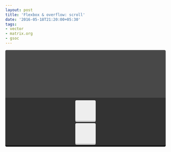 ```yaml
---
layout: post
title: 'Flexbox & overflow: scroll'
date: '2016-05-18T21:20:00+05:30'
tags:
- vector
- matrix.org
- gsoc
---
```


<style>
.p20160525 {
  display: flex;
  background-color: #333 !important;
  border-radius: 4px;
  box-shadow: 0 4px 0 #111;
  height: 300px;
  flex-direction: column;
}

.p20160525 .inner.inner {
  background-color: #eee;
  border-radius: 4px;
  box-shadow: 0 4px 0 #ccc;
  height: 64px;
  width: 64px;
  margin: 8px;
  margin-left: auto;
  margin-right: auto;
}

.p20160525 .container.container {
  overflow: auto;
  flex: 1 1;
}

.p20160525 .container.container:first-child {
  background-color: rgba(255, 255, 255, 0.1);
}

</style>

<div class="p20160525">
  <div class="container">
  </div>
  <div class="container">
    <div class="inner"></div>
    <div class="inner"></div>
    <div class="inner"></div>
    <div class="inner"></div>
    <div class="inner"></div>
    <div class="inner"></div>
    <div class="inner"></div>
    <div class="inner"></div>
    <div class="inner"></div>
    <div class="inner"></div>
    <div class="inner"></div>
    <div class="inner"></div>
  </div>
</div>
